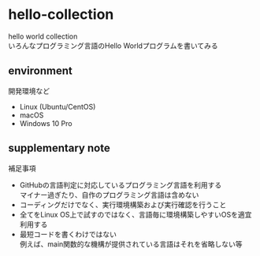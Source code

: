 # hello-collection
hello world collection<br>
いろんなプログラミング言語のHello Worldプログラムを書いてみる

## environment
開発環境など

- Linux (Ubuntu/CentOS)
- macOS
- Windows 10 Pro

## supplementary note
補足事項

- GitHubの言語判定に対応しているプログラミング言語を利用する<br>
マイナー過ぎたり、自作のプログラミング言語は含めない
- コーディングだけでなく、実行環境構築および実行確認を行うこと
- 全てをLinux OS上で試すのではなく、言語毎に環境構築しやすいOSを適宜利用する
- 最短コードを書くわけではない<br>
例えば、main関数的な機構が提供されている言語はそれを省略しない等



